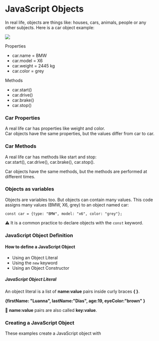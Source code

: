 # JavaScript Objects

In real life, objects are things like: houses, cars, animals, people or any other subjects. Here is a car object example:

<img src ="https://prod.cosy.bmw.cloud/bmwweb/cosySec?COSY-EU-100-7331rjFhnOqIbq1617L3hpvYLfCny2oWYgpnQ97lX80UrO0hZHVAfS5cVLNHCLvhJP%25z6eEzFu4fXBjvWz3QttE6BmudhSId4k9VTCrmpIUrOrJrhDGwXHi4T4qF9%25rJHFlFe6ou4TJIsIKOL3FlTv0VliyXIslGAzaKCrv0s9Oa6TE4GA0ogRk3NF9OALUxKckIogOybWBanvLUgChSD25GybUEqdNp89ChbNmQkrPoEqhk7ZSkMLNmqn1cv8Dyk7m5VKuIYCn178zB5qtE5V1PaHZsfN8zVMRJseSkPazDxT0QdnMRaYWlt1Q5DxRtesfyZ8YWxfj0SKcPteWS6AwRKMfjedwOCLBDS6jQ%25gTq2Ydw6ZuUXdptQ%25wc3bpjifZu%25KXhi7HSc3uBrqLsJdKX324mkVTQBrXpF7nAlZ24riI100scpF4HvVmN0KiIFJG4IMABHvIT9FogO2JGvloIfjgpT9GsLv7sUilo90yG1lbHsLoAC9VLhJ0yLOEo2tqTACygNzcimlOECUkaB17sgNEbnRxh10UkNh5xWlVAbnkq8WerzOh5nmPecsagq857Mj2lRUmP81D6lnxb7MPVYwXsWh1DMzt%25rjeqVYDafzo8jmztYRSaL667aftxdRMMw1RSfWQxy%25%25VxdSeZWJCuzWQdjce823aeZQ6KjPoXRjcZwBZvHrx6Kc%252cqJ4WwBKupK5jFe%252B3iBucIjup2XH2fwv63iprJp9eGwXHi4TfF99%25UHNMClix2t5JUABNItPb9FSrTLn9lVc%25s6l89RpC0vQFju1dWS2aOIXRTVcwL9cvtT7672yzH3OYgMTNICQmlDTI0Ccy2of4Y ">

Properties 

- car.name = BMW
- car.model = X6
- car.weight = 2445 kg
- car.color = grey

Methods

- car.start()
- car.drive()
- car.brake()
- car.stop()

<h3>Car Properties</h3>

A real life car has properties like weight and color.   
 Car objects have the same properties, but the values differ from car to car.<br>

<h3>Car Methods</h3>

A real life car has methods like start and stop:  
car.start(), car.drive(), car.brake(), car.stop().

Car objects have the same methods, but the methods are performed at different times.

<h3>Objects as variables</h3>

Objects are variables too. But objects can contain many values. This code assigns many values (BMW, X6, grey) to an object named car:

```
const car = {type: "BMW", model: "x6", color: "grey"};
```
⚠️ It is a common practice to declare objects with the `const` keyword.

<h3>JavaScript Object Definition</h3>

<h4>How to define a JavaScript Object</h4>

- Using an Object Literal
- Using the `new` keyword
- Using an Object Constructor 

<h5>JavaScript Object Literal</h5>

An object literal is a list of <b>name:value</b> pairs inside curly braces <b>{ }</b>.  

<b>{firstName: "Luanna", lastName:"Dias", age:19, eyeColor:"brown" 
}</b>

🔔 <b>name:value</b> pairs are also called <b>key:value</b>.

<h3>Creating a JavaScript Object</h3>

These examples create a JavaScript object with